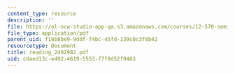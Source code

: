```yaml
---
content_type: resource
description: ''
file: https://ol-ocw-studio-app-qa.s3.amazonaws.com/courses/12-570-seminar-in-geophysics-mantle-convection-spring-1998/cdaed13ce49246195553f7f0d52f9463_reading_2402982.pdf
file_type: application/pdf
parent_uid: f16b8be9-9ddf-f4bc-45fd-139c0c3f8b42
resourcetype: Document
title: reading_2402982.pdf
uid: cdaed13c-e492-4619-5553-f7f0d52f9463
---
```

